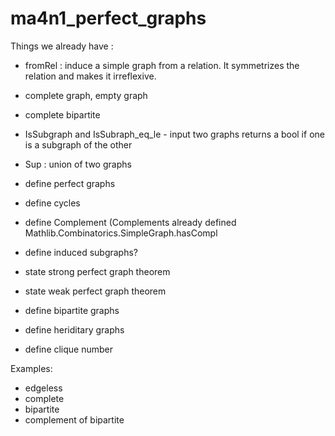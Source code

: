 # ma4n1_perfect_graphs

Things we already have :
- fromRel : induce a simple graph from a relation. It symmetrizes the relation and makes it irreflexive.
- complete graph, empty graph
- complete bipartite
- IsSubgraph and IsSubraph_eq_le - input two graphs returns a bool if one is a subgraph of the other
- Sup : union of two graphs




- define perfect graphs
- define cycles
- define Complement (Complements already defined Mathlib.Combinatorics.SimpleGraph.hasCompl
- define induced subgraphs? 
- state strong perfect graph theorem
- state weak perfect graph theorem
- define bipartite graphs
- define heriditary graphs
- define clique number
  

Examples: 
- edgeless
- complete
- bipartite
- complement of bipartite

